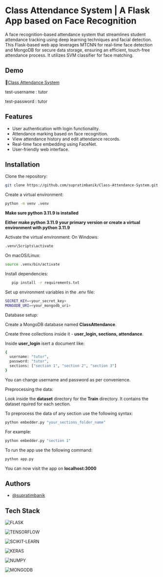 # Class Attendance System | A Flask App based on Face Recognition

A face recognition-based attendance system that streamlines student attendance tracking using deep learning techniques and facial detection. This Flask-based web app leverages MTCNN for real-time face detection and MongoDB for secure data storage, ensuring an efficient, touch-free attendance process. It utilizes SVM classifier for face matching.

## Demo

🔗[Class Attendance System](https://class-attendance-system-er4s.onrender.com)

test-username : tutor

test-password : tutor

## Features

- User authentication with login functionality.
- Attendance marking based on face recognition.
- View attendance history and edit attendance records.
- Real-time face embedding using FaceNet.
- User-friendly web interface.

## Installation

Clone the repository:

```bash
git clone https://github.com/supratimbanik/Class-Attendance-System.git
```

Create a virtual environment:

```bash
python -m venv .venv
```

**Make sure python 3.11.9 is installed**

**Either make python 3.11.9 your primary version or create a virtual environment with python 3.11.9**

Activate the virtual environment:
On Windows:

```bash
.venv\Scripts\activate
```

On macOS/Linux:

```bash
source .venv/bin/activate
```

Install dependencies:

```bash
   pip install -r requirements.txt
```

Set up environment variables in the .env file:

```bash
SECRET_KEY=<your_secret_key>
MONGODB_URI=<your_mongodb_uri>
```

Database setup:

Create a MongoDB database named **ClassAttendance**.

Create three collections inside it - **user_login, sections, attendance**.

Inside **user_login** isert a document like:

```bash
{
  username: "tutor",
  password: "tutor",
  sections: ["section 1", "section 2", "section 3"]
}
```

You can change username and password as per convenience.

Preprocessing the data:

Look inside the **dataset** directory for the **Train** directory. It contains the dataset rquired for each section.

To preprocess the data of any section use the following syntax:

```bash
python embedder.py "your_sections_folder_name"
```

For example:

```bash
python embedder.py "section 1"
```

To run the app use the following command:

```bash
python app.py
```

You can now visit the app on **localhost:3000**

## Authors

- [@supratimbanik](https://github.com/supratimbanik)

## Tech Stack

![FLASK](https://img.shields.io/badge/Flask-000000?style=for-the-badge&logo=Flask&logoColor=white)

![TENSORFLOW](https://img.shields.io/badge/-TensorFlow-FF6F00?style=for-the-badge&logo=tensorflow&logoColor=white)

![SCIKIT-LEARN](https://img.shields.io/badge/scikit--learn-F7931E?style=flat-square&logo=scikit-learn&logoColor=white)

![KERAS](https://img.shields.io/badge/-Keras-E34F26?style=flat-square&logo=keras)

![NUMPY](https://img.shields.io/badge/Numpy-777BB4?style=for-the-badge&logo=numpy&logoColor=white)

![MONGODB](https://img.shields.io/badge/-MongoDB-13aa52?style=for-the-badge&logo=mongodb&logoColor=white)
